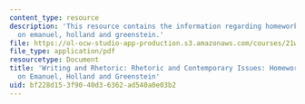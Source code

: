 ```yaml
---
content_type: resource
description: 'This resource contains the information regarding homework 8: questions
  on emanuel, holland and greenstein.'
file: https://ol-ocw-studio-app-production.s3.amazonaws.com/courses/21w-011-writing-and-rhetoric-rhetoric-and-contemporary-issues-fall-2015/bf228d153f9040d36362ad540a0e03b2_MIT21W_011F15_HW8.pdf
file_type: application/pdf
resourcetype: Document
title: 'Writing and Rhetoric: Rhetoric and Contemporary Issues: Homework 8: Questions
  on Emanuel, Holland and Greenstein'
uid: bf228d15-3f90-40d3-6362-ad540a0e03b2
---
```

